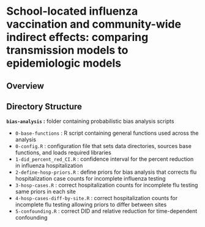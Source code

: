 # School-located influenza vaccination and community-wide indirect effects: comparing transmission models to epidemiologic models

## Overview

## Directory Structure

**`bias-analysis` :** folder containing probabilistic bias analysis scripts
* `0-base-functions` : R script containing general functions used across the analysis
* `0-config.R` : configuration file that sets data directories, sources base functions, and loads required libraries
* `1-did_percent_red_CI.R` : confidence interval for the percent reduction in influenza hospitalization 
* `2-define-hosp-priors.R` : define priors for bias analysis that corrects flu hospitalization case counts for incomplete influenza testing
* `3-hosp-cases.R` : correct hospitalization counts for incomplete flu testing same priors in each site
* `4-hosp-cases-diff-by-site.R` : correct hospitalization counts for incomplete flu testing allowing priors to differ between sites 
* `5-confounding.R` : correct DID and relative reduction for time-dependent confounding
